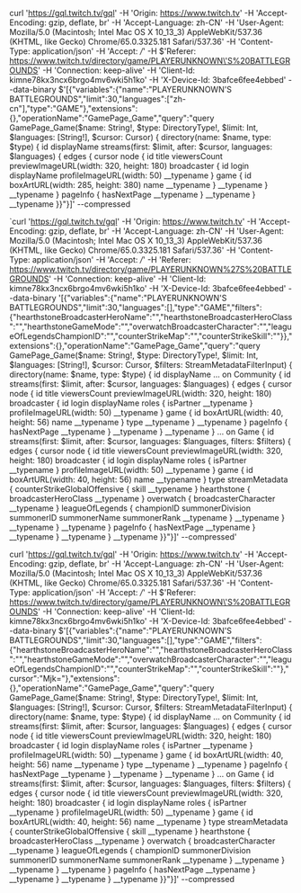 curl 'https://gql.twitch.tv/gql' -H 'Origin: https://www.twitch.tv' -H 'Accept-Encoding: gzip, deflate, br' -H 'Accept-Language: zh-CN' -H 'User-Agent: Mozilla/5.0 (Macintosh; Intel Mac OS X 10_13_3) AppleWebKit/537.36 (KHTML, like Gecko) Chrome/65.0.3325.181 Safari/537.36' -H 'Content-Type: application/json' -H 'Accept: */*' -H $'Referer: https://www.twitch.tv/directory/game/PLAYERUNKNOWN\'S%20BATTLEGROUNDS' -H 'Connection: keep-alive' -H 'Client-Id: kimne78kx3ncx6brgo4mv6wki5h1ko' -H 'X-Device-Id: 3bafce6fee4ebbed' --data-binary $'[{"variables":{"name":"PLAYERUNKNOWN\'S BATTLEGROUNDS","limit":30,"languages":["zh-cn"],"type":"GAME"},"extensions":{},"operationName":"GamePage_Game","query":"query GamePage_Game($name: String!, $type: DirectoryType!, $limit: Int, $languages: [String!], $cursor: Cursor) {  directory(name: $name, type: $type) {    id    displayName    streams(first: $limit, after: $cursor, languages: $languages) {      edges {        cursor        node {          id          title          viewersCount          previewImageURL(width: 320, height: 180)          broadcaster {            id            login            displayName            profileImageURL(width: 50)            __typename          }          game {            id            boxArtURL(width: 285, height: 380)            name            __typename          }          __typename        }        __typename      }      pageInfo {        hasNextPage        __typename      }      __typename    }    __typename  }}"}]' --compressed



`curl 'https://gql.twitch.tv/gql' -H 'Origin: https://www.twitch.tv' -H 'Accept-Encoding: gzip, deflate, br' -H 'Accept-Language: zh-CN' -H 'User-Agent: Mozilla/5.0 (Macintosh; Intel Mac OS X 10_13_3) AppleWebKit/537.36 (KHTML, like Gecko) Chrome/65.0.3325.181 Safari/537.36' -H 'Content-Type: application/json' -H 'Accept: */*' -H 'Referer: https://www.twitch.tv/directory/game/PLAYERUNKNOWN%27S%20BATTLEGROUNDS' -H 'Connection: keep-alive' -H 'Client-Id: kimne78kx3ncx6brgo4mv6wki5h1ko' -H 'X-Device-Id: 3bafce6fee4ebbed' --data-binary '[{"variables":{"name":"PLAYERUNKNOWN\'S BATTLEGROUNDS","limit":30,"languages":[],"type":"GAME","filters":{"hearthstoneBroadcasterHeroName":"","hearthstoneBroadcasterHeroClass":"","hearthstoneGameMode":"","overwatchBroadcasterCharacter":"","leagueOfLegendsChampionID":"","counterStrikeMap":"","counterStrikeSkill":""}},"extensions":{},"operationName":"GamePage_Game","query":"query GamePage_Game($name: String!, $type: DirectoryType!, $limit: Int, $languages: [String!], $cursor: Cursor, $filters: StreamMetadataFilterInput) {  directory(name: $name, type: $type) {    id    displayName    ... on Community {      id      streams(first: $limit, after: $cursor, languages: $languages) {        edges {          cursor          node {            id            title            viewersCount            previewImageURL(width: 320, height: 180)            broadcaster {              id              login              displayName              roles {                isPartner                __typename              }              profileImageURL(width: 50)              __typename            }            game {              id              boxArtURL(width: 40, height: 56)              name              __typename            }            type            __typename          }          __typename        }        pageInfo {          hasNextPage          __typename        }        __typename      }      __typename    }    ... on Game {      id      streams(first: $limit, after: $cursor, languages: $languages, filters: $filters) {        edges {          cursor          node {            id            title            viewersCount            previewImageURL(width: 320, height: 180)            broadcaster {              id              login              displayName              roles {                isPartner                __typename              }              profileImageURL(width: 50)              __typename            }            game {              id              boxArtURL(width: 40, height: 56)              name              __typename            }            type            streamMetadata {              counterStrikeGlobalOffensive {                skill                __typename              }              hearthstone {                broadcasterHeroClass                __typename              }              overwatch {                broadcasterCharacter                __typename              }              leagueOfLegends {                championID                summonerDivision                summonerID                summonerName                summonerRank                __typename              }              __typename            }            __typename          }          __typename        }        pageInfo {          hasNextPage          __typename        }        __typename      }      __typename    }    __typename  }}"}]' --compressed'


curl 'https://gql.twitch.tv/gql' -H 'Origin: https://www.twitch.tv' -H 'Accept-Encoding: gzip, deflate, br' -H 'Accept-Language: zh-CN' -H 'User-Agent: Mozilla/5.0 (Macintosh; Intel Mac OS X 10_13_3) AppleWebKit/537.36 (KHTML, like Gecko) Chrome/65.0.3325.181 Safari/537.36' -H 'Content-Type: application/json' -H 'Accept: */*' -H $'Referer: https://www.twitch.tv/directory/game/PLAYERUNKNOWN\'S%20BATTLEGROUNDS' -H 'Connection: keep-alive' -H 'Client-Id: kimne78kx3ncx6brgo4mv6wki5h1ko' -H 'X-Device-Id: 3bafce6fee4ebbed' --data-binary $'[{"variables":{"name":"PLAYERUNKNOWN\'S BATTLEGROUNDS","limit":30,"languages":[],"type":"GAME","filters":{"hearthstoneBroadcasterHeroName":"","hearthstoneBroadcasterHeroClass":"","hearthstoneGameMode":"","overwatchBroadcasterCharacter":"","leagueOfLegendsChampionID":"","counterStrikeMap":"","counterStrikeSkill":""},"cursor":"Mjk="},"extensions":{},"operationName":"GamePage_Game","query":"query GamePage_Game($name: String!, $type: DirectoryType!, $limit: Int, $languages: [String!], $cursor: Cursor, $filters: StreamMetadataFilterInput) {  directory(name: $name, type: $type) {    id    displayName    ... on Community {      id      streams(first: $limit, after: $cursor, languages: $languages) {        edges {          cursor          node {            id            title            viewersCount            previewImageURL(width: 320, height: 180)            broadcaster {              id              login              displayName              roles {                isPartner                __typename              }              profileImageURL(width: 50)              __typename            }            game {              id              boxArtURL(width: 40, height: 56)              name              __typename            }            type            __typename          }          __typename        }        pageInfo {          hasNextPage          __typename        }        __typename      }      __typename    }    ... on Game {      id      streams(first: $limit, after: $cursor, languages: $languages, filters: $filters) {        edges {          cursor          node {            id            title            viewersCount            previewImageURL(width: 320, height: 180)            broadcaster {              id              login              displayName              roles {                isPartner                __typename              }              profileImageURL(width: 50)              __typename            }            game {              id              boxArtURL(width: 40, height: 56)              name              __typename            }            type            streamMetadata {              counterStrikeGlobalOffensive {                skill                __typename              }              hearthstone {                broadcasterHeroClass                __typename              }              overwatch {                broadcasterCharacter                __typename              }              leagueOfLegends {                championID                summonerDivision                summonerID                summonerName                summonerRank                __typename              }              __typename            }            __typename          }          __typename        }        pageInfo {          hasNextPage          __typename        }        __typename      }      __typename    }    __typename  }}"}]' --compressed